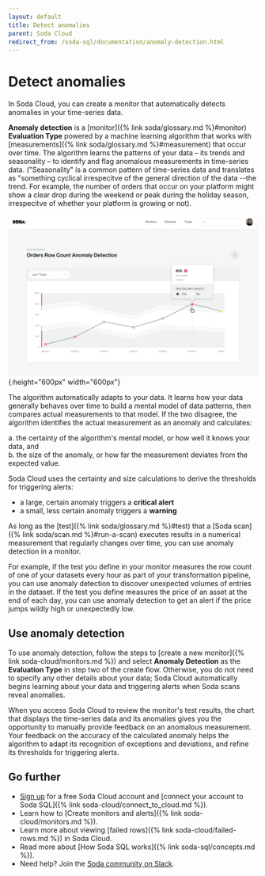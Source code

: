 ```yaml
---
layout: default
title: Detect anomalies
parent: Soda Cloud
redirect_from: /soda-sql/documentation/anomaly-detection.html
---
```


# Detect anomalies

In Soda Cloud, you can create a monitor that automatically detects anomalies in your time-series data. 

**Anomaly detection** is a [monitor]({% link soda/glossary.md %}#monitor) **Evaluation Type** powered by a machine learning algorithm that works with [measurements]({% link soda/glossary.md %}#measurement) that occur over time. The algorithm learns the patterns of your data – its trends and seasonality – to identify and flag anomalous measurements in time-series data. ("Seasonality" is a common pattern of time-series data and translates as "something cyclical irrespecitve of the general direction of the data --the trend. For example, the number of orders that occur on your platform might show a clear drop during the weekend or peak during the holiday season, irrespecitve of whether your platform is growing or not).

![anomaly-detection](/assets/images/anomaly-detection.png){:height="600px" width="600px"}

The algorithm automatically adapts to your data. It learns how your data generally behaves over time to build a mental model of data patterns, then compares actual measurements to that model. If the two disagree, the algorithm identifies the actual measurement as an anomaly and calculates:<br />

a. the certainty of the algorithm's mental model, or how well it knows your data, and <br />
b. the size of the anomaly, or how far the measurement deviates from the expected value.

Soda Cloud uses the certainty and size calculations to derive the thresholds for triggering alerts: 
* a large, certain anomaly triggers a **critical alert** 
* a small, less certain anomaly triggers a **warning**

As long as the [test]({% link soda/glossary.md %}#test) that a [Soda scan]({% link soda/scan.md %}#run-a-scan) executes results in a numerical measurement that regularly changes over time, you can use anomaly detection in a monitor. 

For example, if the test you define in your monitor measures the row count of one of your datasets every hour as part of your transformation pipeline, you can use anomaly detection to discover unexpected volumes of entries in the dataset. If the test you define measures the price of an asset at the end of each day, you can use anomaly detection to get an alert if the price jumps wildly high or unexpectedly low. 

## Use anomaly detection

To use anomaly detection, follow the steps to [create a new monitor]({% link soda-cloud/monitors.md %}) and select **Anomaly Detection** as the **Evaluation Type** in step two of the create flow. Otherwise, you do not need to specify any other details about your data; Soda Cloud automatically begins learning about your data and triggering alerts when Soda scans reveal anomalies.

When you access Soda Cloud to review the monitor's test results, the chart that displays the time-series data and its anomalies gives you the opportunity to manually provide feedback on an anomalous measurement. Your feedback on the accuracy of the calculated anomaly helps the algorithm to adapt its recognition of exceptions and deviations, and refine its thresholds for triggering alerts.

<!--
## Machine learning details

Currently, Soda's time-series anomaly detection uses the <a href=""https://facebook.github.io/prophet/docs/quick_start.html target="_blank"> Facebook Prophet Python library</a> to learn about time-series data with strong seasonality patterns. Prophet learns and predicts the shape of the data and outputs confidence-bounds between which it thinks 99% of the data should fall.
-->

## Go further

- <a href="https://cloud.soda.io/signup" target="_blank"> Sign up</a> for a free Soda Cloud account and [connect your account to Soda SQL]({% link soda-cloud/connect_to_cloud.md %}).
- Learn how to [Create monitors and alerts]({% link soda-cloud/monitors.md %}).
- Learn more about viewing [failed rows]({% link soda-cloud/failed-rows.md %}) in Soda Cloud.
- Read more about [How Soda SQL works]({% link soda-sql/concepts.md %}).
- Need help? Join the <a href="http://community.soda.io/slack" target="_blank"> Soda community on Slack</a>.
